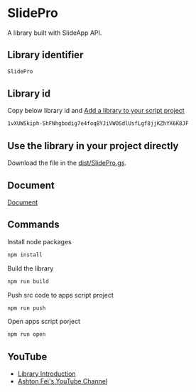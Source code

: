 # SlidePro

A library built with SlideApp API.

## Library identifier

```bash
SlidePro
```

## Library id

Copy below library id and [Add a library to your script project](https://developers.google.com/apps-script/guides/libraries#add_a_library_to_your_script_project)

```bash
1vXUWSkiph-ShFNhgbodig7e4foq8YJiVWOSdlUsfLgf8jjKZhYX6K8JF
```

## Use the library in your project directly

Download the file in the [dist/SlidePro.gs](https://github.com/ashtonfei/gas-libs/blob/SlidePro/dist/SlidePro.gs).

## Document

[Document](https://github.com/ashtonfei/gas-libs/blob/SlidePro/DOCUMENT.md)

## Commands

Install node packages

```bash
npm install
```

Build the library

```bash
npm run build
```

Push src code to apps script project

```bash
npm run push
```

Open apps script porject

```bash
npm run open
```

## YouTube

- [Library Introduction](https://youtu.be/r6RUa86aGk4)
- [Ashton Fei's YouTube Channel](https://youtube.com/ashtonfei)
